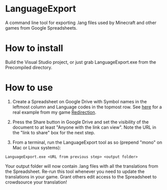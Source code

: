 LanguageExport
==============

A command line tool for exporting .lang files used by Minecraft and other games from Google Spreadsheets.

How to install
==============

Build the Visual Studio project, or just grab LanguageExport.exe from the Precompiled directory.

How to use
==========

1. Create a Spreadsheet on Google Drive with Symbol names in the leftmost column and Language codes in the topmost row. See [here](https://docs.google.com/spreadsheets/d/1OHQlhPMk8SwRikQUOI_-TC1NjnfuMb5Y4YTLnId5u98/edit) for a real example from my game [Redirection](http://www.redirectiongame.com).

2. Press the Share button in Google Drive and set the visibility of the document to at least "Anyone with the link can view". Note the URL in the "link to share" box for the next step.

3. From a terminal, run the LanguageExport tool as so (prepend "mono" on Mac or Linux systems):
```
LanguageExport.exe <URL from previous step> <output folder>
```

Your output folder will now contain .lang files with all the translations from the Spreadsheet. Re-run this tool whenever you need to update the translations in your game. Grant others edit access to the Spreadsheet to crowdsource your translation!
